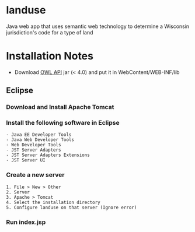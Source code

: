 landuse
=======

Java web app that uses semantic web technology to determine a Wisconsin jurisdiction's code for a type of land

Installation Notes
==================

- Download [OWL API](http://http://owlapi.sourceforge.net/) jar (< 4.0) and put it in WebContent/WEB-INF/lib


Eclipse
-------

### Download and Install Apache Tomcat

### Install the following software in Eclipse
    - Java EE Developer Tools
    - Java Web Developer Tools
    - Web Developer Tools
    - JST Server Adapters
    - JST Server Adapters Extensions
    - JST Server UI

### Create a new server
    1. File > New > Other
    2. Server
    3. Apache > Tomcat
    4. Select the installation directory
    5. Configure landuse on that server (Ignore error)

### Run index.jsp



